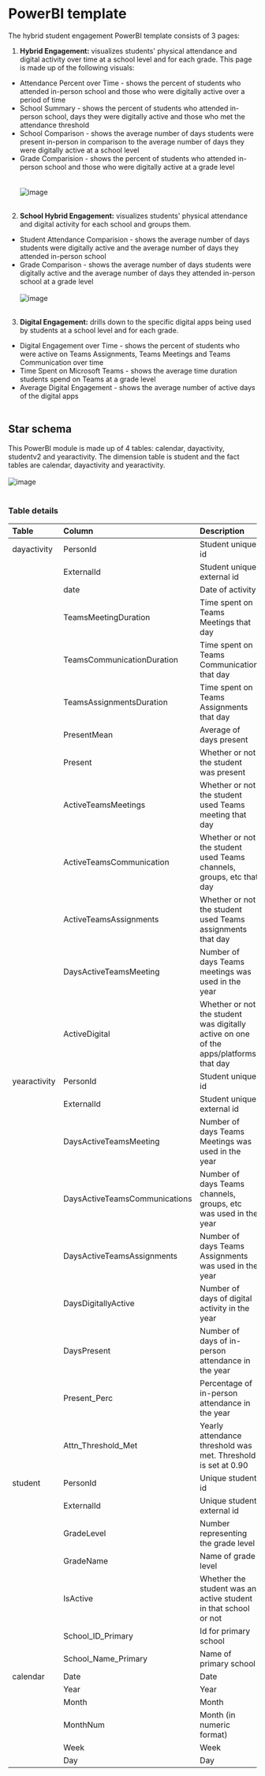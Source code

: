 # PowerBI template

The hybrid student engagement PowerBI template consists of 3 pages:
1. **Hybrid Engagement:** visualizes students' physical attendance and digital activity over time at a school level and for each grade. This page is made up of the following visuals:
-  Attendance Percent over Time - shows the percent of students who attended in-person school and those who were digitally active over a period of time
-  School Summary - shows the percent of students who attended in-person school, days they were digitally active and those who met the attendance threshold
-  School Comparison - shows the average number of days students were present in-person in comparison to the average number of days they were digitally active at a school level
- Grade Comparision - shows the percent of students who attended in-person school and those who were digitally active at a grade level  
<br/><br/>
![image](https://github.com/cviddenKwantum/OpenEduAnalytics/blob/3feaac196010f11d3cc925eb773b731cd3c37dea/packages/ContosoISD_hybrid_engagement/docs/images/PowerBI1.png)
<br/><br/>
2. **School Hybrid Engagement:** visualizes students' physical attendance and digital activity for each school and groups them.
- Student Attendance Comparision - shows the average number of days students were digitally active and the average number of days they attended in-person school
- Grade Comparison - shows the average number of days students were digitally active and the average number of days they attended in-person school at a grade level
<br/><br/>
![image](https://github.com/cviddenKwantum/OpenEduAnalytics/blob/07ce77615571981f6747e89c7d670b7a201cd8e5/packages/ContosoISD_hybrid_engagement/docs/images/PowerBI2.png)
<br/><br/>
3. **Digital Engagement:** drills down to the specific digital apps being used by students at a school level and for each grade.
- Digital Engagement over Time - shows the percent of students who were active on Teams Assignments, Teams Meetings and Teams Communication over time
- Time Spent on Microsoft Teams - shows the average time duration students spend on Teams at a grade level
- Average Digital Engagement - shows the average number of active days of the digital apps
<br/><br/>

## Star schema
This PowerBI module is made up of 4 tables: calendar, dayactivity, studentv2 and yearactivity. The dimension table is student and the fact tables are calendar, dayactivity and yearactivity.
<br/><br/>
![image](https://github.com/cviddenKwantum/OpenEduAnalytics/blob/3da60000b27f53fc216ed53d9ca3ac555f7a8fce/packages/ContosoISD_hybrid_engagement/docs/images/PowerBIschema.PNG)
<br/><br/>

### Table details
| Table | Column   | Description   |
| :------------- | :---------- | :----------- |
| dayactivity | PersonId | Student unique id |
|  | ExternalId | Student unique external id |
|  | date | Date of activity |
|  | TeamsMeetingDuration | Time spent on Teams Meetings that day |
|  | TeamsCommunicationDuration | Time spent on Teams Communication that day |
|  | TeamsAssignmentsDuration | Time spent on Teams Assignments that day |
|  | PresentMean | Average of days present |
|  | Present | Whether or not the student was present |
|  | ActiveTeamsMeetings | Whether or not the student used  Teams meeting that day |
|  | ActiveTeamsCommunication | Whether or not the student used Teams channels, groups, etc that day |
|  | ActiveTeamsAssignments | Whether or not the student used Teams assignments that day |
|  | DaysActiveTeamsMeeting | Number of days Teams meetings was used in the year |
|  | ActiveDigital | Whether or not the student was digitally active on one of the apps/platforms that day |
| yearactivity | PersonId | Student unique id |
|  | ExternalId | Student unique external id |
|  | DaysActiveTeamsMeeting | Number of days Teams Meetings was used in the year |
|  | DaysActiveTeamsCommunications | Number of days Teams channels, groups, etc was used in the year |
|  | DaysActiveTeamsAssignments | Number of days Teams Assignments was used in the year |
|  | DaysDigitallyActive | Number of days of digital activity in the year |
|  | DaysPresent | Number of days of in-person attendance in the year |
|  | Present_Perc | Percentage of in-person attendance in the year |
|  | Attn_Threshold_Met | Yearly attendance threshold was met. Threshold is set at 0.90 |
| student | PersonId | Unique student id |
| | ExternalId | Unique student external id |
| | GradeLevel | Number representing the grade level |
| | GradeName | Name of grade level |
| | IsActive | Whether the student was an active student in that school or not |
| | School_ID_Primary | Id for primary school |
| | School_Name_Primary | Name of primary school |
| calendar | Date | Date  |
| | Year | Year  |
| | Month | Month  |
| | MonthNum | Month (in numeric format)  |
| | Week | Week  |
| | Day | Day |
